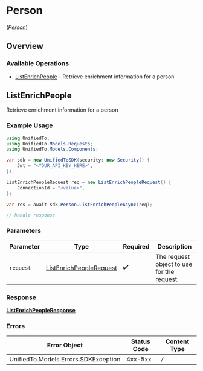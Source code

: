 # Person
(*Person*)

## Overview

### Available Operations

* [ListEnrichPeople](#listenrichpeople) - Retrieve enrichment information for a person

## ListEnrichPeople

Retrieve enrichment information for a person

### Example Usage

```csharp
using UnifiedTo;
using UnifiedTo.Models.Requests;
using UnifiedTo.Models.Components;

var sdk = new UnifiedToSDK(security: new Security() {
    Jwt = "<YOUR_API_KEY_HERE>",
});

ListEnrichPeopleRequest req = new ListEnrichPeopleRequest() {
    ConnectionId = "<value>",
};

var res = await sdk.Person.ListEnrichPeopleAsync(req);

// handle response
```

### Parameters

| Parameter                                                                   | Type                                                                        | Required                                                                    | Description                                                                 |
| --------------------------------------------------------------------------- | --------------------------------------------------------------------------- | --------------------------------------------------------------------------- | --------------------------------------------------------------------------- |
| `request`                                                                   | [ListEnrichPeopleRequest](../../Models/Requests/ListEnrichPeopleRequest.md) | :heavy_check_mark:                                                          | The request object to use for the request.                                  |

### Response

**[ListEnrichPeopleResponse](../../Models/Requests/ListEnrichPeopleResponse.md)**

### Errors

| Error Object                         | Status Code                          | Content Type                         |
| ------------------------------------ | ------------------------------------ | ------------------------------------ |
| UnifiedTo.Models.Errors.SDKException | 4xx-5xx                              | */*                                  |
